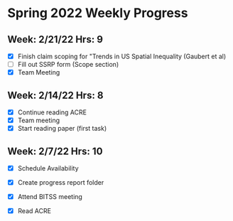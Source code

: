 # Spring 2022 Weekly Progress
## Week: 2/21/22 Hrs: 9
- [x] Finish claim scoping for "Trends in US Spatial Inequality (Gaubert et al)
- [ ] Fill out SSRP form (Scope section)
- [x] Team Meeting

## Week: 2/14/22 Hrs: 8
- [x] Continue reading ACRE
- [x] Team meeting
- [x] Start reading paper (first task)

## Week: 2/7/22 Hrs: 10
- [x] Schedule Availability
- [x] Create progress report folder
- [x] Attend BITSS meeting
- [x] Read ACRE

